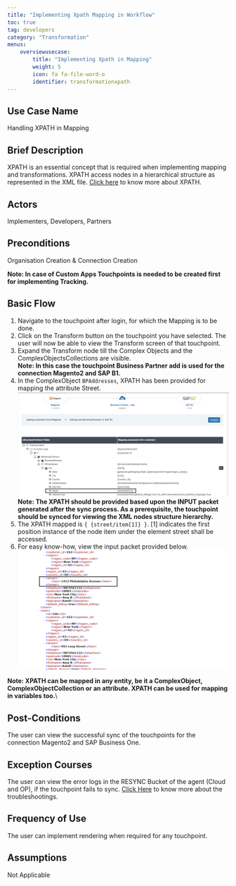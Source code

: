 ```yaml
---
title: "Implementing Xpath Mapping in Workflow"
toc: true
tag: developers
category: "Transformation"
menus: 
    overviewusecase:
        title: "Implementing Xpath in Mapping"
        weight: 5
        icon: fa fa-file-word-o
        identifier: transformationxpath
---
```



## Use Case Name

Handling XPATH in Mapping

## Brief Description

XPATH is an essential concept that is required when implementing mapping and transformations. XPATH access 
nodes in a hierarchical structure as represented in the XML file. [Click here](/transformation/understanding-xml-and-xpath/) to know more about XPATH.

## Actors

Implementers, Developers, Partners

## Preconditions

Organisation Creation & Connection Creation

**Note: In case of Custom Apps Touchpoints is needed to be created first for implementing Tracking.**
## Basic Flow
1.	Navigate to the touchpoint after login, for which the Mapping is to be done.
2.	Click on the Transform button on the touchpoint you have selected. The user will now be able to view the Transform screen of that touchpoint. 
3.	Expand the Transform node till the Complex Objects and the ComplexObjectsCollections are visible.  
**Note: In this case the touchpoint Business Partner add is used for the connection Magento2 and SAP B1.**
4.	In the ComplexObject `BPAddresses`, XPATH has been provided for mapping the attribute Street.  
![xpath-usecase](/staticfiles/Transformation/media/xpath-usecase.png)  
**Note: The XPATH should be provided based upon the INPUT packet generated after the sync process. As a prerequisite, the touchpoint should be synced for viewing the XML nodes structure hierarchy.**  
5. The XPATH mapped is `{ {street/item[1]} }`. [1] indicates the first position instance of the node item under 
   the element street shall be accessed.
6.	For easy know-how, view the input packet provided below.
![xpath-usecase2](/staticfiles/Transformation/media/xpath-usecase2.png)

**Note: XPATH can be mapped in any entity, be it a ComplexObject, ComplexObjectCollection or an attribute. XPATH can be used for mapping in variables too.**\

## Post-Conditions  

The user can view the successful sync of the touchpoints for the connection Magento2 and SAP Business One.

## Exception Courses

The user can view the error logs in the RESYNC Bucket of the agent (Cloud and OP), if the touchpoint fails to sync.
[Click Here](/transformation/troubleshooting/) to know more about the troubleshootings. 

## Frequency of Use

The user can implement rendering when required for any touchpoint.

## Assumptions

Not Applicable